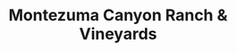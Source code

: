 ---
title: "Montezuma Canyon Ranch & Vineyards"
url: /monticello/montezuma-canyon-ranch-and-vineyards/
shop: wine
---